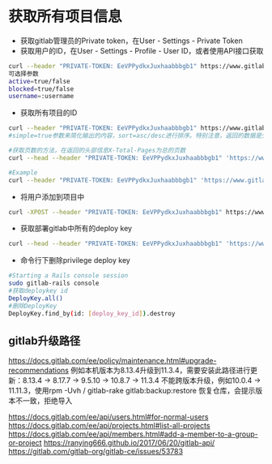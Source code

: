 # 获取所有项目信息
- 获取gitlab管理员的Private token，在User - Settings - Private Token
- 获取用户的ID，在User - Settings - Profile - User ID，或者使用API接口获取
```bash
curl --header "PRIVATE-TOKEN: EeVPPydkxJuxhaabbbgb1" https://www.gitlab.com/api/v4/users
可选择参数
active=true/false
blocked=true/false
username=:username
```
- 获取所有项目的ID
```bash
curl --header "PRIVATE-TOKEN: EeVPPydkxJuxhaabbbgb1" https://www.gitlab.com/api/v4/projects
#simple=true参数来简化输出的内容，sort=asc/desc进行排序。特别注意，返回的数据是分页的，每页默认20条，如果项目较多需要使用分页参数。per_page=20控制每页返回的条数，page=1控制当前页数

#获取页数的方法，在返回的头部信息X-Total-Pages为总的页数
curl --head --header "PRIVATE-TOKEN: EeVPPydkxJuxhaabbbgb1" 'https://www.gitlab.com/api/v4/projects'

#Example
curl --header "PRIVATE-TOKEN: EeVPPydkxJuxhaabbbgb1" 'https://www.gitlab.com/api/v4/projects?sample=ture&sort=desc&page=1&per_page=20'
```

- 将用户添加到项目中
```bash
curl -XPOST --header "PRIVATE-TOKEN: EeVPPydkxJuxhaabbbgb1" https://www.gitlab.com/api/v4/project/id/members --data "user_id=1&access_level=20"
```
- 获取部署gitlab中所有的deploy key
```bash
curl --head --header "PRIVATE-TOKEN: EeVPPydkxJuxhaabbbgb1" 'https://www.gitlab.com/api/v4/deploy_keys'
```

- 命令行下删除privilege deploy key
```bash
#Starting a Rails console session
sudo gitlab-rails console
#获取deploykey id
DeployKey.all()
#删除DeployKey
DeployKey.find_by(id: [deploy_key_id]).destroy
```

## gitlab升级路径
https://docs.gitlab.com/ee/policy/maintenance.html#upgrade-recommendations
例如本机版本为8.13.4升级到11.3.4，需要安装此路径进行更新：8.13.4 -> 8.17.7 -> 9.5.10 -> 10.8.7 -> 11.3.4
不能跨版本升级，例如10.0.4 -> 11.11.3，使用rpm -Uvh / gitlab-rake gitlab:backup:restore 恢复仓库，会提示版本不一致，拒绝导入

https://docs.gitlab.com/ee/api/users.html#for-normal-users
https://docs.gitlab.com/ee/api/projects.html#list-all-projects
https://docs.gitlab.com/ee/api/members.html#add-a-member-to-a-group-or-project
https://ranying666.github.io/2017/06/20/gitlab-api/
https://gitlab.com/gitlab-org/gitlab-ce/issues/53783